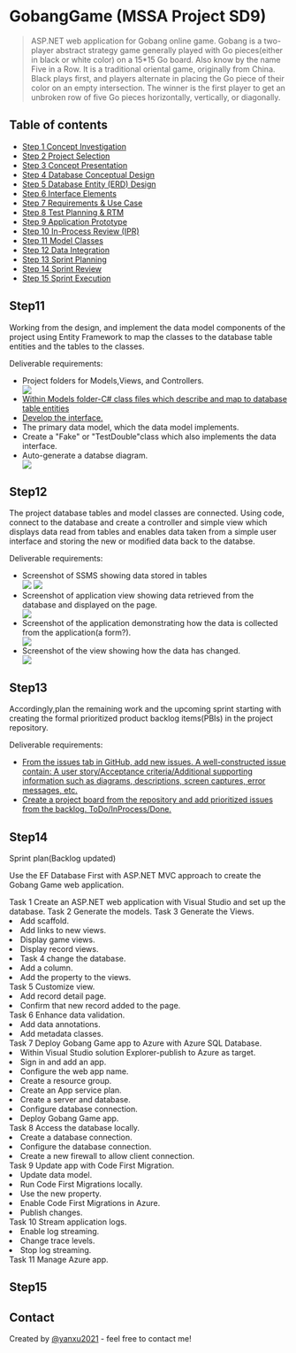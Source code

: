 # GobangGame (MSSA Project SD9)
>ASP.NET web application for Gobang online game.
>Gobang is a two-player abstract strategy game generally played with Go pieces(either in black or white color) on a 15*15 Go board. Also know by the name Five in a Row.
>It is a traditional oriental game, originally from China. 
>Black plays first, and players alternate in placing the Go piece of their color on an empty intersection. 
>The winner is the first player to get an unbroken row of five Go pieces horizontally, vertically, or diagonally.

## Table of contents
* [Step 1 Concept Investigation](#Step1)
* [Step 2 Project Selection](#Step2)
* [Step 3 Concept Presentation](#step3)
* [Step 4 Database Conceptual Design](#step4)
* [Step 5 Database Entity (ERD) Design](#step5)
* [Step 6 Interface Elements](#step6)
* [Step 7 Requirements & Use Case](#step7)
* [Step 8 Test Planning & RTM](#step8)
* [Step 9 Application Prototype](#step9)
* [Step 10 In-Process Review (IPR)](#step10)
* [Step 11 Model Classes](#Step11)
* [Step 12 Data Integration](#Step12)
* [Step 13 Sprint Planning](#Step13)
* [Step 14 Sprint Review](#Step14)
* [Step 15 Sprint Execution](#Step15)

## Step11
<p>Working from the design, and implement the data model components of the project using Entity Framework to map the classes to the database table entities and the tables to the classes.</p>
<p>Deliverable requirements:
  <ul>
    <li>Project folders for Models,Views, and Controllers.</a></li>
    <img src="https://github.com/yanxu2021/GobangGame/blob/master/ScreenShots/1Folders%20for%20MVC.JPG">
    <li><a href="https://github.com/yanxu2021/GobangGame/tree/master/GobangGame/Models">Within Models folder-C# class files which describe and map to database table entities</a></li>
    <li><a href='https://github.com/yanxu2021/GobangGame/blob/master/GobangGame/Models/IGameRepository.cs'>Develop the interface.</a></li>
    <li>The primary data model, which the data model implements.</li>
    <li>Create a "Fake" or "TestDouble"class which also implements the data interface.</li>
    <li>Auto-generate a databse diagram.</li>
    <img src="https://github.com/yanxu2021/Gobang-Game-With-Computer/blob/main/Gobang%20Game%20ERD.JPG">
    </ul>
  </p>
  
## Step12
<p>The project database tables and model classes are connected. Using code, connect to the database and create a controller and simple view which displays data read from tables and enables data taken from a simple user interface and storing the new or modified data back to the databse.</p>
<p>Deliverable requirements:
  <ul>
    <li>Screenshot of SSMS showing data stored in tables</li>
    <img src="https://github.com/yanxu2021/GobangGame/blob/master/ScreenShots/9.JPG">
    <img src="https://github.com/yanxu2021/GobangGame/blob/master/ScreenShots/17%20View%20Tabels.JPG">
    <li>Screenshot of application view showing data retrieved from the database and displayed on the page.</li>
       <img src="https://github.com/yanxu2021/GobangGame/blob/master/ScreenShots/12.JPG">
    <li>Screenshot of the application demonstrating how the data is collected from the application(a form?).</li>
       <img src="https://github.com/yanxu2021/GobangGame/blob/master/ScreenShots/17%20View%20Tabels.JPG">
    <li>Screenshot of the view showing how the data has changed.</li>
       <img src="https://github.com/yanxu2021/GobangGame/blob/master/ScreenShots/13.JPG"> 
    </ul>
  </p>

## Step13
<p>Accordingly,plan the remaining work and the upcoming sprint starting with creating the formal prioritized product backlog items(PBIs) in the project repository.</p>
<p>Deliverable requirements:
  <ul>
    <li><a href="">From the issues tab in GitHub, add new issues. A well-constructed issue contain: A user story/Acceptance criteria/Additional supporting information such as diagrams, descriptions, screen captures, error messages, etc.</a></li>
    <li><a href="">Create a project board from the repository and add prioritized issues from the backlog. ToDo/InProcess/Done.</a></li>
    </ul>
  </p>

## Step14

Sprint plan(Backlog updated)
<p>Use the EF Database First with ASP.NET MVC approach to create the Gobang Game web application.</p>
<ui>Task 1 Create an ASP.NET web application with Visual Studio and set up the database.</ui>
<ui>Task 2 Generate the models.</ui>
<ui>Task 3 Generate the Views.</ui>
<ui><li>Add scaffold.</li>
<li>Add links to new views.</li>
<li>Display game views.</li>
<li>Display record views.<li></ui>
<ui>Task 4 change the database.</ui>
<ui><li>Add a column.</li>
<li>Add the property to the views.</li>
<ui>Task 5 Customize view.</ui>
<ui><li>Add record detail page.</li>
<li>Confirm that new record added to the page.</li>
<ui>Task 6 Enhance data validation.</ui>
<ui><li>Add data annotations.</li>
<li>Add metadata classes.</li></ui>
<ui>Task 7 Deploy Gobang Game app to Azure with Azure SQL Database.</ui>
<ui><li>Within Visual Studio solution Explorer-publish to Azure as target.</li>
<li>Sign in and add an app.</li>
<li>Configure the web app name.</li>
<li>Create a resource group.</li>
<li>Create an App service plan.</li>
<li>Create a server and database.</li>
<li>Configure database connection.</li>
<li>Deploy Gobang Game app.</li></ui>
<ui>Task 8 Access the database locally.</ui>
<ui><li>Create a database connection.</li>
<li>Configure the database connection.</li>
<li>Create a new firewall to allow client connection.</li></ui>
<ui>Task 9 Update app with Code First Migration.<ui>
<ui><li>Update data model.</li>
<li>Run Code First Migrations locally.</li>
<li>Use the new property.</li>
<li>Enable Code First Migrations in Azure.</li>
<li>Publish changes.</li></ui>
<ui>Task 10 Stream application logs.</ui>
<ui><li>Enable log streaming.</li>
<li>Change trace levels.</li>
<li>Stop log streaming.</li></ui>
<ui>Task 11 Manage Azure app.</ui>



## Step15

## Contact
Created by [@yanxu2021](https://www.linkedin.com/in/yanxu2021/) - feel free to contact me!
